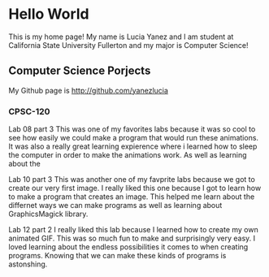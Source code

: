# Hello World 
This is my home page! My name is Lucia Yanez and I am student at California State University Fullerton and my major is Computer Science!

## Computer Science Porjects
My Github page is http://github.com/yanezlucia

### CPSC-120
Lab 08 part 3 
This was one of my favorites labs because it was so cool to see how easily we could make a program that would run these animations. It was also a really great learning expierence where i learned how to sleep the computer in order to make the animations work. As well as learning about the 

Lab 10 part 3
This was another one of my favprite labs because we got to create our very first image. I really liked this one because I got to learn how to make a program that creates an image. This helped me learn about the differnet ways we can make programs as well as learning about GraphicsMagick library. 

Lab 12 part 2 
I really liked this lab because I learned how to create my own animated GIF. This was so much fun to make and surprisingly very easy. I loved learning about the endless possibilities it comes to when creating programs. Knowing that we can make these kinds of programs is astonshing. 
